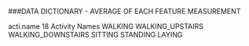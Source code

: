 ###DATA DICTIONARY - AVERAGE OF EACH FEATURE MEASUREMENT

acti.name	18
	Activity Names
		WALKING
		WALKING_UPSTAIRS
		WALKING_DOWNSTAIRS
		SITTING
		STANDING
		LAYING